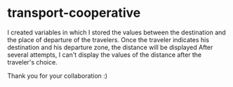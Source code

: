 # transport-cooperative
I created variables in which I stored the values between the destination and the place of departure of the travelers. Once the traveler indicates his destination and his departure zone, the distance will be displayed
  After several attempts, I can't display the values of the distance after the traveler's choice. 
  
  Thank you for your collaboration :) 
